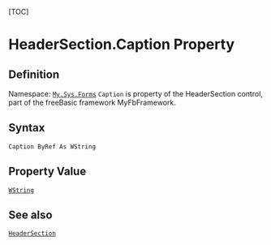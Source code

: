 [TOC]
# HeaderSection.Caption Property

## Definition
Namespace: [`My.Sys.Forms`](My.Sys.Forms.md)
`Caption` is property of the HeaderSection control, part of the freeBasic framework MyFbFramework.
## Syntax
```freeBasic
Caption ByRef As WString
```
## Property Value
[`WString`]("https://www.freebasic.net/wiki/KeyPgWString")
## See also
[`HeaderSection`](HeaderSection.md)
